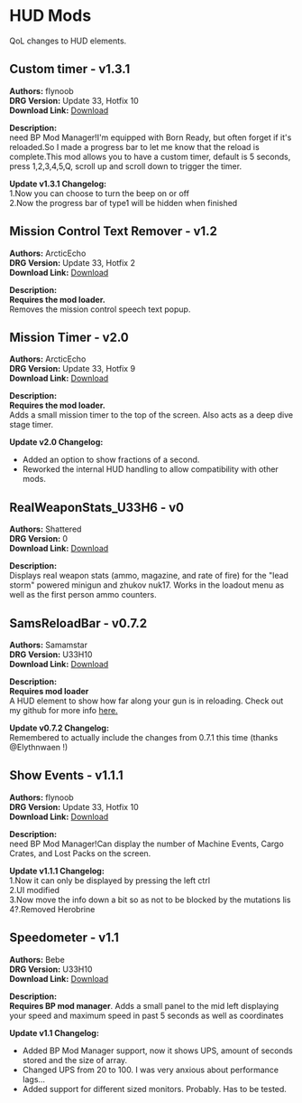 # HUD Mods

QoL changes to HUD elements.

<!-- mod list -->

## Custom timer - v1.3.1
**Authors:** flynoob  
**DRG Version:** Update 33, Hotfix 10  
**Download Link:** [Download](https://github.com/ArcticEcho/DRG-Mods/raw/483fc1f981ca0e3d9486a81b3d1cb8c8b421a4ca/Quality%20of%20Life/HUD/Custom%20Timer%20-%20V1.3.1%20_P.pak)  

**Description:**  
need BP Mod Manager!I'm equipped with Born Ready, but often forget if it's reloaded.So I made a progress bar to let me know that the reload is complete.This mod allows you to have a custom timer, default is 5 seconds, press 1,2,3,4,5,Q, scroll up and scroll down to trigger the timer.

**Update v1.3.1 Changelog:**  
1.Now you can choose to turn the beep on or off  
2.Now the progress bar of type1 will be hidden when finished

## Mission Control Text Remover - v1.2
**Authors:** ArcticEcho  
**DRG Version:** Update 33, Hotfix 2  
**Download Link:** [Download](https://github.com/ArcticEcho/DRG-Mods/raw/e303de4d3d5aab5825af8858ac95cdeb66d07e0f/Quality%20of%20Life/HUD/Mission%20Control%20Text%20Remover%20-%20V1.2%20_P.pak)  

**Description:**  
**Requires the mod loader.**  
Removes the mission control speech text popup.

## Mission Timer - v2.0
**Authors:** ArcticEcho  
**DRG Version:** Update 33, Hotfix 9  
**Download Link:** [Download](https://github.com/ArcticEcho/DRG-Mods/raw/02e27e2b5411ab8905010eeda31ceb47ab6f3819/Quality%20of%20Life/HUD/Mission%20Timer%20-%20V2.0%20_P.pak)  

**Description:**  
**Requires the mod loader.**  
Adds a small mission timer to the top of the screen. Also acts as a deep dive stage timer.

**Update v2.0 Changelog:**  
- Added an option to show fractions of a second.  
 - Reworked the internal HUD handling to allow compatibility with other mods.

## RealWeaponStats_U33H6 - v0
**Authors:** Shattered  
**DRG Version:** 0  
**Download Link:** [Download](https://github.com/ArcticEcho/DRG-Mods/raw/836ff189301bec11a5d797430255685b70ed2cc5/Quality%20of%20Life/HUD/RealWeaponStats_U33H6%20-%20V0%20_P.pak)  

**Description:**  
Displays real weapon stats (ammo, magazine, and rate of fire) for the "lead storm" powered minigun and zhukov nuk17. Works in the loadout menu as well as the first person ammo counters.

## SamsReloadBar - v0.7.2
**Authors:** Samamstar  
**DRG Version:** U33H10  
**Download Link:** [Download](https://github.com/ArcticEcho/DRG-Mods/raw/368db10bac4475b5fca2ef645c8b91d28a0e49d8/Quality%20of%20Life/HUD/SamsReloadBar%20-%20V0.7.2%20_P.pak)  

**Description:**  
**Requires mod loader**  
A HUD element to show how far along your gun is in reloading. Check out my github for more info [here.](https://github.com/samamstar/SamsReloadBar/)

**Update v0.7.2 Changelog:**  
Remembered to actually include the changes from 0.7.1 this time (thanks @Elythnwaen !)

## Show Events - v1.1.1
**Authors:** flynoob  
**DRG Version:** Update 33, Hotfix 10  
**Download Link:** [Download](https://github.com/ArcticEcho/DRG-Mods/raw/74f998ca2641c42d25083297e3a936a015497578/Quality%20of%20Life/HUD/Show%20Events%20-%20V1.1.1%20_P.pak)  

**Description:**  
need BP Mod Manager!Can display the number of Machine Events, Cargo Crates, and Lost Packs on the screen.

**Update v1.1.1 Changelog:**  
1.Now it can only be displayed by pressing the left ctrl  
2.UI modified  
3.Now move the info down a bit so as not to be blocked by the mutations lis  
4?.Removed Herobrine

## Speedometer - v1.1
**Authors:** Bebe  
**DRG Version:** U33H10  
**Download Link:** [Download](https://github.com/ArcticEcho/DRG-Mods/raw/cb18366bdfeeea929f2eaa867a37b995a3c0367b/Quality%20of%20Life/HUD/Speedometer%20-%20V1.1%20_P.pak)  

**Description:**  
**Requires BP mod manager**. Adds a small panel to the mid left displaying your speed and maximum speed in past 5 seconds as well as coordinates

**Update v1.1 Changelog:**  
- Added BP Mod Manager support, now it shows UPS, amount of seconds stored and the size of array.  
- Changed UPS from 20 to 100. I was very anxious about performance lags...  
- Added support for different sized monitors. Probably. Has to be tested.